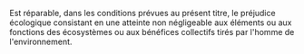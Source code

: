 Est réparable, dans les conditions prévues au présent titre, le préjudice écologique consistant en une atteinte non négligeable aux éléments ou aux fonctions des écosystèmes ou aux bénéfices collectifs tirés par l'homme de l'environnement.
